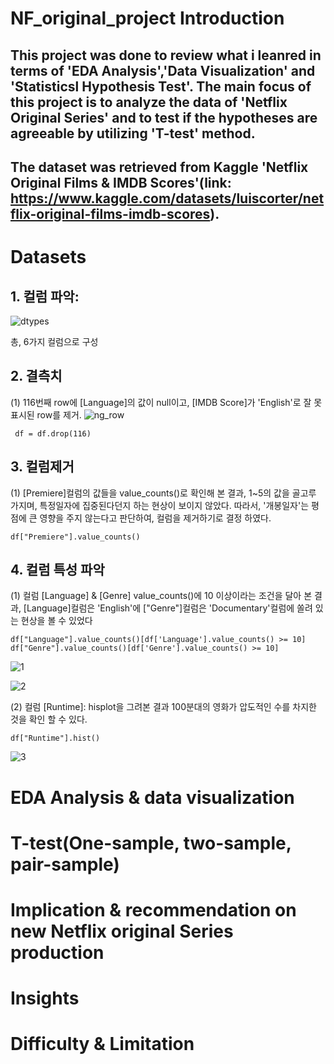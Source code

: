# NF_original_project Introduction
## This project was done to review what i leanred in terms of 'EDA Analysis','Data Visualization' and 'Statisticsl Hypothesis Test'. The main focus of this project is to analyze the data of 'Netflix Original Series' and to test if the hypotheses are agreeable by utilizing 'T-test' method. 

## The dataset was retrieved from Kaggle 'Netflix Original Films &amp; IMDB Scores'(link: https://www.kaggle.com/datasets/luiscorter/netflix-original-films-imdb-scores).


# Datasets
## **1. 컬럼 파악**:
   
![dtypes](https://github.com/ryeonbeenkang/NF_original_project/assets/47935123/0db869af-ccbc-406f-bbeb-ce47f73f37c2)

총, 6가지 컬럼으로 구성



## **2. 결측치**
   
   (1) 116번째 row에 [Language]의 값이 null이고, [IMDB Score]가 'English'로 잘 못 표시된 row를 제거.
 ![ng_row](https://github.com/ryeonbeenkang/NF_original_project/assets/47935123/8e491339-7b72-4bd8-9966-af55c9507eb3)
   ```
    df = df.drop(116)
   ```

## **3. 컬럼제거**

   (1) [Premiere]컬럼의 값들을 value_counts()로 확인해 본 결과, 1~5의 값을 골고루 가지며, 특정일자에 집중된다던지 하는 현상이 보이지 않았다. 따라서, '개봉일자'는 평점에 큰 영향을 주지 않는다고 판단하여, 컬럼을 제거하기로 결정 하였다.
    
   ```
   df["Premiere"].value_counts()
   ```

## **4. 컬럼 특성 파악**
   
   (1) 컬럼 [Language] & [Genre] value_counts()에 10 이상이라는 조건을 달아 본 결과, [Language]컬럼은 'English'에 ["Genre"]컬럼은 'Documentary'컬럼에 쏠려 있는 현상을 볼 수 있었다 

   ```
   df["Language"].value_counts()[df['Language'].value_counts() >= 10]
   df["Genre"].value_counts()[df['Genre'].value_counts() >= 10]
   ```

   ![1](https://github.com/ryeonbeenkang/NF_original_project/assets/47935123/43474e0f-ac76-4820-af21-d8ae74c13c49)


   ![2](https://github.com/ryeonbeenkang/NF_original_project/assets/47935123/b6051e80-d431-4e49-8e1c-24db34673dc7)


   (2) 컬럼 [Runtime]: hisplot을 그려본 결과 100분대의 영화가 압도적인 수를 차지한 것을 확인 할 수 있다. 

   ```
   df["Runtime"].hist()
   ```

   ![3](https://github.com/ryeonbeenkang/NF_original_project/assets/47935123/7960bb24-7606-4047-ac3d-6783dd84a72f)

   


# EDA Analysis & data visualization





# T-test(One-sample, two-sample, pair-sample)





# Implication & recommendation on new Netflix original Series production




# Insights




# Difficulty & Limitation



